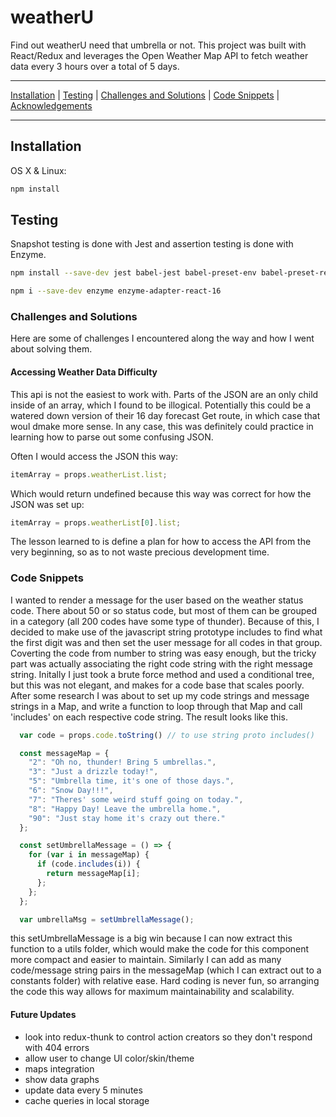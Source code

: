 # weatherU

Find out weatherU need that umbrella or not.  This project was built with React/Redux and leverages the Open Weather Map API to fetch weather data every 3 hours over a total of 5 days.

***

[Installation](https://github.com/chris-malloy/weatherU#installation) | [Testing](https://github.com/chris-malloy/weatherU#testing) | [Challenges and Solutions](https://github.com/chris-malloy/weatherU#challenges-and-solutions) | [Code Snippets](https://github.com/chris-malloy/weatherU#code-snippets) | [Acknowledgements](https://github.com/chris-malloy/weatherU#acknowledgements)

***

## Installation

OS X & Linux:

```sh
npm install
```

## Testing

Snapshot testing is done with Jest and assertion testing is done with Enzyme.

```sh
npm install --save-dev jest babel-jest babel-preset-env babel-preset-react react-test-renderer
```

```sh
npm i --save-dev enzyme enzyme-adapter-react-16
```

### Challenges and Solutions

Here are some of challenges I encountered along the way and how I went about solving them.

#### Accessing Weather Data Difficulty

This api is not the easiest to work with.  Parts of the JSON are an only child inside of an array, which I found to be illogical.  Potentially this could be a watered down version of their 16 day forecast Get route, in which case that woul dmake more sense.  In any case, this was definitely could practice in learning how to parse out some confusing JSON.  

Often I would access the JSON this way:

```javascript
itemArray = props.weatherList.list;
```

Which would return undefined because this way was correct for how the JSON was set up:

```javascript
itemArray = props.weatherList[0].list;
```

The lesson learned to is define a plan for how to access the API from the very beginning, so as to not waste precious development time.

### Code Snippets

I wanted to render a message for the user based on the weather status code.  There about 50 or so status code, but most of them can be grouped in a category (all 200 codes have some type of thunder). Because of this, I decided to make use of the javascript string prototype includes to find what the first digit was and then set the user message for all codes in that group.  Coverting the code from number to string was easy enough, but the tricky part was actually associating the right code string with the right message string.  Initally I just took a brute force method and used a conditional tree, but this was not elegant, and makes for a code base that scales poorly.  After some research I was about to set up my code strings and message strings in a Map, and write a function to loop through that Map and call 'includes' on each respective code string.  The result looks like this.

```javascript
  var code = props.code.toString() // to use string proto includes()

  const messageMap = {
    "2": "Oh no, thunder! Bring 5 umbrellas.",
    "3": "Just a drizzle today!",
    "5": "Umbrella time, it's one of those days.",
    "6": "Snow Day!!!",
    "7": "Theres' some weird stuff going on today.",
    "8": "Happy Day! Leave the umbrella home.",
    "90": "Just stay home it's crazy out there."
  };

  const setUmbrellaMessage = () => {
    for (var i in messageMap) {
      if (code.includes(i)) {
        return messageMap[i];
      };
    };
  };

  var umbrellaMsg = setUmbrellaMessage();
```

this setUmbrellaMessage is a big win because I can now extract this function to a utils folder, which would make the code for this component more compact and easier to maintain.  Similarly I can add as many code/message string pairs in the messageMap (which I can extract out to a constants folder) with relative ease.  Hard coding is never fun, so arranging the code this way allows for maximum maintainability and scalability.

#### Future Updates

* look into redux-thunk to control action creators so they don't respond with 404 errors
* allow user to change UI color/skin/theme
* maps integration
* show data graphs
* update data every 5 minutes
* cache queries in local storage

